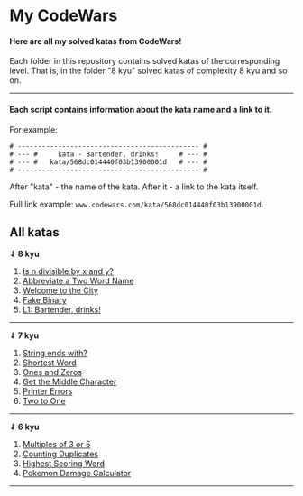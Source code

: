 # My CodeWars 

#### Here are all my solved katas from CodeWars!

Each folder in this repository contains solved katas of the corresponding level. That is, in the folder "8 kyu" solved katas of complexity 8 kyu and so on.

<hr>

#### Each script contains information about the kata name and a link to it.
For example:

```
# --------------------------------------------- #
# --- #     kata - Bartender, drinks!     # --- #
# --- #   kata/568dc014440f03b13900001d   # --- #
# --------------------------------------------- #
```

After "kata" - the name of the kata. After it - a link to the kata itself.

Full link example: ```www.codewars.com/kata/568dc014440f03b13900001d```.

## All katas
**⇃ 8 kyu**

1. [Is n divisible by x and y?](https://www.codewars.com/kata/5545f109004975ea66000086)
2. [Abbreviate a Two Word Name](https://www.codewars.com/kata/57eadb7ecd143f4c9c0000a3)
3. [Welcome to the City](https://www.codewars.com/kata/5302d846be2a9189af0001e4)
4. [Fake Binary](https://www.codewars.com/kata/57eae65a4321032ce000002d)
5. [L1: Bartender, drinks!](https://www.codewars.com/kata/568dc014440f03b13900001d)

<hr>

**⇃ 7 kyu**

1. [String ends with?](https://www.codewars.com/kata/51f2d1cafc9c0f745c00037d)
2. [Shortest Word](https://www.codewars.com/kata/57cebe1dc6fdc20c57000ac9)
3. [Ones and Zeros](https://www.codewars.com/kata/578553c3a1b8d5c40300037c)
4. [Get the Middle Character](https://www.codewars.com/kata/56747fd5cb988479af000028)
5. [Printer Errors](https://www.codewars.com/kata/56541980fa08ab47a0000040)
6. [Two to One](https://www.codewars.com/kata/5656b6906de340bd1b0000ac)

<hr>

**⇃ 6 kyu**

1. [Multiples of 3 or 5](https://www.codewars.com/kata/514b92a657cdc65150000006)
2. [Counting Duplicates](https://www.codewars.com/kata/54bf1c2cd5b56cc47f0007a1)
3. [Highest Scoring Word](https://www.codewars.com/kata/57eb8fcdf670e99d9b000272)
4. [Pokemon Damage Calculator](https://www.codewars.com/kata/536e9a7973130a06eb000e9f)

<hr>
